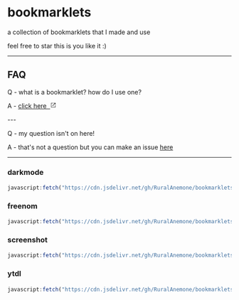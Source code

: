 # bookmarklets
a collection of bookmarklets that I made and use

feel free to star this is you like it :)

---

## FAQ
Q - what is a bookmarklet? how do I use one?

A - <a href="about" target="_blank">click here &nbsp;<img alt="'open in new tab' button" src="https://raw.githubusercontent.com/RuralAnemone/bookmarklets/main/.github/storage/open-in-new.svg" style="width:1em;height:1em;"/></a>

\-\-\-

Q - my question isn't on here!

A - that's not a question but you can make an issue [here](issues/)

---

### darkmode
```js
javascript:fetch("https://cdn.jsdelivr.net/gh/RuralAnemone/bookmarklets/darkmode.js").then((data=>data.text())).catch((e=>alert(e))).then((text=>eval(text))).catch((e=>alert(e)));
```

### freenom
```js
javascript:fetch("https://cdn.jsdelivr.net/gh/RuralAnemone/bookmarklets/freenom.js").then((data=>data.text())).catch((e=>alert(e))).then((text=>eval(text))).catch((e=>alert(e)));
```

### screenshot
```js
javascript:fetch("https://cdn.jsdelivr.net/gh/RuralAnemone/bookmarklets/screenshot.js").then((data=>data.text())).catch((e=>alert(e))).then((text=>eval(text))).catch((e=>alert(e)));
```

### ytdl
```js
javascript:fetch("https://cdn.jsdelivr.net/gh/RuralAnemone/bookmarklets/ytdl.js").then((data=>data.text())).catch((e=>alert(e))).then((text=>eval(text))).catch((e=>alert(e)));
```
